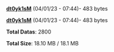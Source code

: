 [**dt0yk1sM**](/data/dt0yk1sM.txt) (04/01/23 - 07:44)- 483 bytes

[**dt0yk1sM**](/data/dt0yk1sM.txt) (04/01/23 - 07:44)- 483 bytes

**Total Datas**: 2800

**Total Size**: 18.10 MB / 18.1 MB
